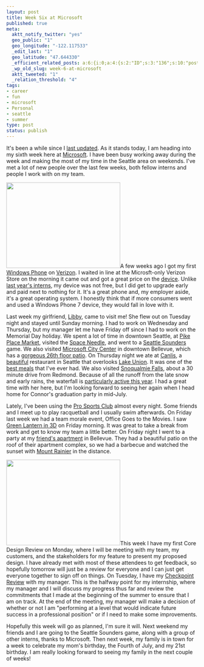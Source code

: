 ```yaml
--- 
layout: post
title: Week Six at Microsoft
published: true
meta: 
  aktt_notify_twitter: "yes"
  geo_public: "1"
  geo_longitude: "-122.117533"
  _edit_last: "1"
  geo_latitude: "47.644330"
  _efficient_related_posts: a:6:{i:0;a:4:{s:2:"ID";s:3:"136";s:10:"post_title";s:37:"Microsoft Intern Signature Event 2011";s:7:"matches";s:1:"5";s:9:"permalink";s:69:"http://mbmccormick.com/2011/08/microsoft-intern-signature-event-2011/";}i:1;a:4:{s:2:"ID";s:2:"98";s:10:"post_title";s:27:"Getting Ready for Microsoft";s:7:"matches";s:1:"5";s:9:"permalink";s:59:"http://mbmccormick.com/2011/05/getting-ready-for-microsoft/";}i:2;a:4:{s:2:"ID";s:3:"144";s:10:"post_title";s:33:"Ending the Best Summer of My Life";s:7:"matches";s:1:"4";s:9:"permalink";s:65:"http://mbmccormick.com/2011/08/ending-the-best-summer-of-my-life/";}i:3;a:4:{s:2:"ID";s:3:"125";s:10:"post_title";s:27:"Microsoft Intern Puzzle Day";s:7:"matches";s:1:"4";s:9:"permalink";s:59:"http://mbmccormick.com/2011/07/microsoft-intern-puzzle-day/";}i:4;a:4:{s:2:"ID";s:3:"109";s:10:"post_title";s:26:"Becoming a Program Manager";s:7:"matches";s:1:"4";s:9:"permalink";s:58:"http://mbmccormick.com/2011/06/becoming-a-program-manager/";}i:5;a:4:{s:2:"ID";s:3:"102";s:10:"post_title";s:23:"First Week at Microsoft";s:7:"matches";s:1:"4";s:9:"permalink";s:55:"http://mbmccormick.com/2011/05/first-week-at-microsoft/";}}
  _wp_old_slug: week-6-at-microsoft
  aktt_tweeted: "1"
  _relation_threshold: "4"
tags: 
- career
- fun
- microsoft
- Personal
- seattle
- summer
type: post
status: publish
---
```

It's been a while since I <a href="http://mbmccormick.com/2011/06/becoming-a-program-manager/" target="_blank">last updated</a>. As it stands today, I am heading into my sixth week here at <a href="http://www.microsoft.com/en-us/default.aspx" target="_blank">Microsoft</a>. I have been busy working away during the week and making the most of my time in the Seattle area on weekends. I've met a lot of new people over the last few weeks, both fellow interns and people I work with on my team.

<a href="http://mbmccormick.com/wp-content/uploads/2011/06/248356_1478059603680_1599450320_31652388_2482181_n.jpg"><img class="alignright size-medium wp-image-114" title="248356_1478059603680_1599450320_31652388_2482181_n" src="http://mbmccormick.com/wp-content/uploads/2011/06/248356_1478059603680_1599450320_31652388_2482181_n-300x225.jpg" alt="" width="300" height="225" /></a>A few weeks ago I got my first <a href="http://www.microsoft.com/windowsphone/en-us/default.aspx" target="_blank">Windows Phone</a> on <a href="http://www.verizonwireless.com/b2c/index.html" target="_blank">Verizon</a>. I waited in line at the Microsft-only Verizon Store on the morning it came out and got a great price on the <a href="http://phones.verizonwireless.com/htc/trophy/" target="_blank">device</a>. Unlike <a href="http://gizmodo.com/5598897/ballmer-yes-interns-you-get-free-windows-phone-7-phones-too" target="_blank">last year's interns</a>, my device was not free, but I did get to upgrade early and paid next to nothing for it. It's a great phone and, my employer aside, it's a great operating system. I honestly think that if more consumers went and used a Windows Phone 7 device, they would fall in love with it.

Last week my girlfriend, <a href="http://elizabethpuccinelli.com/" target="_blank">Libby</a>, came to visit me! She flew out on Tuesday night and stayed until Sunday morning. I had to work on Wednesday and Thursday, but my manager let me have Friday off since I had to work on the Memorial Day holiday. We spent a lot of time in downtown Seattle, at <a href="http://www.pikeplacemarket.org/" target="_blank">Pike Place Market</a>, visited the <a href="http://www.spaceneedle.com/" target="_blank">Space Needle</a>, and went to a <a href="http://www.soundersfc.com/" target="_blank">Seattle Sounders</a> game. We also visited <a href="https://foursquare.com/venue/152205" target="_blank">Microsoft City Center</a> in downtown Bellevue, which has a <a href="https://twitter.com/mbmccormick/status/76826041682903040" target="_blank">gorgeous 26th floor patio</a>. On Thursday night we ate at <a href="http://www.canlis.com/" target="_blank">Canlis</a>, a <a href="http://www.canlis.com/place/" target="_blank">beautiful</a> restaurant in Seattle that overlooks <a href="http://en.wikipedia.org/wiki/Lake_Union" target="_blank">Lake Union</a>. It was one of the <a href="http://www.zagat.com/r/canlis-seattle" target="_blank">best meals</a> that I've ever had. We also visited <a href="http://www.snoqualmiefalls.com/" target="_blank">Snoqualmie Falls</a>, about a 30 minute drive from Redmond. Because of all the runoff from the late snow and early rains, the waterfall is <a href="http://www.tripadvisor.in/ShowUserReviews-g58748-d141315-r16389521-Snoqualmie_Falls-Snoqualmie_Washington.html#UR16389521" target="_blank">particularly active this year</a>. I had a great time with her here, but I'm looking forward to seeing her again when I head home for Connor's graduation party in mid-July.

Lately, I've been using the <a href="http://proclub.com/" target="_blank">Pro Sports Club</a> almost every night. Some friends and I meet up to play racquetball and I usually swim afterwards. On Friday last week we had a team morale event, Office Goes to the Movies. I saw <a href="http://www.imdb.com/title/tt1133985/" target="_blank">Green Lantern in 3D</a> on Friday morning. It was great to take a break from work and get to know my team a little better. On Friday night I went to a party at my <a href="https://foursquare.com/venue/387297" target="_blank">friend's apartment</a> in Bellevue. They had a beautiful patio on the roof of their apartment complex, so we had a barbecue and watched the sunset with <a href="http://en.wikipedia.org/wiki/Mount_Rainier" target="_blank">Mount Rainier</a> in the distance.

<a href="http://mbmccormick.com/wp-content/uploads/2011/06/259703_1918511117371_1079791409_32147636_5127330_o.jpg"><img class="alignleft size-medium wp-image-114" title="259703_1918511117371_1079791409_32147636_5127330_o" src="http://mbmccormick.com/wp-content/uploads/2011/06/259703_1918511117371_1079791409_32147636_5127330_o-300x225.jpg" alt="" width="300" height="225" /></a>This week I have my first Core Design Review on Monday, where I will be meeting with my team, my customers, and the stakeholders for my feature to present my proposed design. I have already met with most of these attendees to get feedback, so hopefully tomorrow will just be a review for everyone and I can just get everyone together to sign off on things. On Tuesday, I have my <a href="http://careers.microsoft.com/careers/en/us/internprogram.aspx" target="_blank">Checkpoint Review</a> with my manager. This is the halfway point for my internship, where my manager and I will discuss my progress thus far and review the commitments that I made at the beginning of the summer to ensure that I am on track. At the end of the meeting, my manager will make a decision of whether or not I am "performing at a level that would indicate future success in a professional position" or if I need to make some improvements.

Hopefully this week will go as planned, I'm sure it will. Next weekend my friends and I are going to the Seattle Sounders game, along with a group of other interns, thanks to Microsoft. Then next week, my family is in town for a week to celebrate my mom's birthday, the Fourth of July, and my 21st birthday. I am really looking forward to seeing my family in the next couple of weeks!
